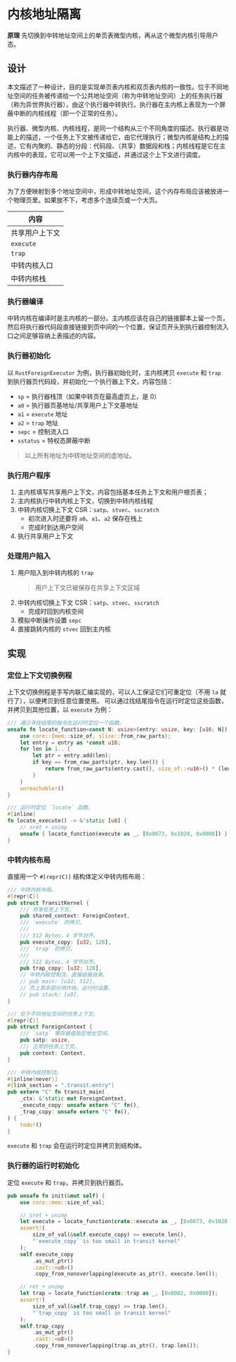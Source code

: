 ﻿
# 内核地址隔离

**原理** 先切换到中转地址空间上的单页表微型内核，再从这个微型内核引导用户态。

## 设计

本文描述了一种设计，目的是实现单页表内核和双页表内核的一致性。位于不同地址空间的任务被传递给一个公共地址空间（称为中转地址空间）上的任务执行器（称为异世界执行器），由这个执行器中转执行。执行器在主内核上表现为一个屏蔽中断的内核线程（即一个正常的任务）。

执行器、微型内核、内核线程，是同一个结构从三个不同角度的描述。执行器是功能上的描述，一个任务上下文被传递给它，由它代理执行；微型内核是结构上的描述，它有内聚的、静态的分段：代码段、（共享）数据段和栈；内核线程是它在主内核中的表现，它可以用一个上下文描述，并通过这个上下文进行调度。

### 执行器内存布局

为了方便映射到多个地址空间中，形成中转地址空间，这个内存布局应该被放进一个物理页里。如果放不下，考虑多个连续页或一个大页。

| 内容
| -
| 共享用户上下文
| `execute`
| `trap`
| 中转内核入口
| 中转内核栈

### 执行器编译

中转内核在编译时是主内核的一部分。主内核应该在自己的链接脚本上留一个页，然后将执行器代码段直接链接到页中间的一个位置，保证页开头到执行器控制流入口之间足够容纳上表描述的内容。

### 执行器初始化

以 `RustForeignExecutor` 为例，执行器初始化时，主内核拷贝 `execute` 和 `trap` 到执行器页代码段，并初始化一个执行器上下文，内容包括：

- `sp` = 执行器栈顶（如果中转页在最高虚页上，是 0）
- `a0` = 执行器页基地址/共享用户上下文基地址
- `a1` = `execute` 地址
- `a2` = `trap` 地址
- `sepc` = 控制流入口
- `sstatus` = 特权态屏蔽中断

> 以上所有地址为中转地址空间的虚地址。

### 执行用户程序

1. 主内核填写共享用户上下文，内容包括基本任务上下文和用户根页表；
2. 主内核执行中转内核上下文，切换到中转内核线程
3. 中转内核切换上下文 CSR：`satp`、`stvec`、`sscratch`
   - 初次进入时还要将 `a0`、`a1`、`a2` 保存在栈上
   - 完成时到达用户空间
4. 执行共享用户上下文

### 处理用户陷入

1. 用户陷入到中转内核的 `trap`
   > 用户上下文已被保存在共享上下文区域
2. 中转内核切换上下文 CSR：`satp`、`stvec`、`sscratch`
   - 完成时回到内核空间
3. 模拟中断操作设置 `sepc`
4. 直接跳转内核的 `stvec` 回到主内核

## 实现

### 定位上下文切换例程

上下文切换例程是手写内联汇编实现的，可以人工保证它们可重定位（不用 `la` 就行了），以便拷贝到任意位置使用。
可以通过找结尾指令在运行时定位这些函数，并拷贝到其他位置，以 `execute` 为例：

```rust
/// 通过寻找结尾的指令在运行时定位一个函数。
unsafe fn locate_function<const N: usize>(entry: usize, key: [u16; N]) -> &'static [u8] {
    use core::{mem::size_of, slice::from_raw_parts};
    let entry = entry as *const u16;
    for len in 1.. {
        let ptr = entry.add(len);
        if key == from_raw_parts(ptr, key.len()) {
            return from_raw_parts(entry.cast(), size_of::<u16>() * (len + key.len()));
        }
    }
    unreachable!()
}

/// 运行时定位 `locate` 函数。
#[inline]
fn locate_execute() -> &'static [u8] {
    // sret + unimp
    unsafe { locate_function(execute as _, [0x0073, 0x1020, 0x0000]) }
}
```

### 中转内核布局

直接用一个 `#[repr(C)]` 结构体定义中转内核布局：

```rust
/// 中转内核布局。
#[repr(C)]
pub struct TransitKernel {
    /// 共享任务上下文。
    pub shared_context: ForeignContext,
    /// `execute` 的拷贝。
    ///
    /// 512 Bytes，4 字节对齐。
    pub execute_copy: [u32; 128],
    /// `trap` 的拷贝。
    ///
    /// 512 Bytes，4 字节对齐。
    pub trap_copy: [u32; 128],
    // 中转内核控制流，直接链接进来。
    // pub main: [u32; 512],
    // 页上其余部分用作栈，运行时设置。
    // pub stack: [u8],
}

/// 位于不同地址空间的任务上下文。
#[repr(C)]
pub struct ForeignContext {
    /// `satp` 寄存器值指定地址空间。
    pub satp: usize,
    /// 正常的任务上下文。
    pub context: Context,
}

/// 中转内核控制流。
#[inline(never)]
#[link_section = ".transit.entry"]
pub extern "C" fn transit_main(
    _ctx: &'static mut ForeignContext,
    _execute_copy: unsafe extern "C" fn(),
    _trap_copy: unsafe extern "C" fn(),
) {
    todo!()
}
```

`execute` 和 `trap` 会在运行时定位并拷贝到结构体。

### 执行器的运行时初始化

定位 `execute` 和 `trap`，并拷贝到执行器页。

```rust
pub unsafe fn init(&mut self) {
    use core::mem::size_of_val;

    // sret + unimp
    let execute = locate_function(crate::execute as _, [0x0073, 0x1020, 0x0000]);
    assert!(
        size_of_val(&self.execute_copy) >= execute.len(),
        "`execute_copy` is too small in transit kernel"
    );
    self.execute_copy
        .as_mut_ptr()
        .cast::<u8>()
        .copy_from_nonoverlapping(execute.as_ptr(), execute.len());

    // ret + unimp
    let trap = locate_function(crate::trap as _, [0x8082, 0x0000]);
    assert!(
        size_of_val(&self.trap_copy) >= trap.len(),
        "`trap_copy` is too small in transit kernel"
    );
    self.trap_copy
        .as_mut_ptr()
        .cast::<u8>()
        .copy_from_nonoverlapping(trap.as_ptr(), trap.len());
}
```
